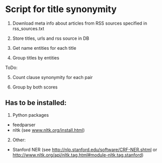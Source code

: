 # Script for title synonymity

1) Download meta info about articles from RSS sources specified in rss_sources.txt

2) Store titles, urls and rss source in DB

3) Get name entities for each title

4) Group titles by entities


ToDo:

5) Count clause synonymity for each pair

6) Group by both scores


## Has to be installed:

1) Python packages

- feedparser
- nltk (see www.nltk.org/install.html)

2) Other:
 
- Stanford NER (see http://nlp.stanford.edu/software/CRF-NER.shtml or http://www.nltk.org/api/nltk.tag.html#module-nltk.tag.stanford) 

